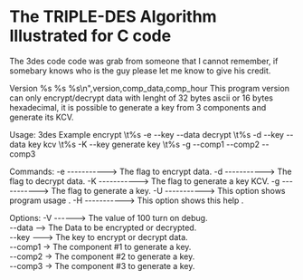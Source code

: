 # The TRIPLE-DES Algorithm Illustrated for C code


The 3des code code was grab from someone that I cannot remember, if somebary knows
who is the guy please let me know to give his credit.

Version %s %s %s\n",version,comp_data,comp_hour
This program version can only encrypt/decrypt data with
lenght of 32 bytes ascii or 16 bytes hexadecimal,
it is possible to generate a key from 3 components and
generate its KCV.         

Usage: 3des <command> <options>
Example
encrypt \t%s -e --key <key value> --data <data value>
decrypt \t%s -d --key <key value> --data <data value>
key kcv \t%s -K --key <key value> 
generate key \t%s -g --comp1 <comp1 value> --comp2 <comp2 value> --comp3 <comp3 value>

Commands:
-e  -----------> The flag to encrypt data.
-d  -----------> The flag to decrypt data.
-K  -----------> The flag to generate a key KCV.
-g  -----------> The flag to generate a key.
-U  -----------> This option shows program usage .
-H  -----------> This option shows this help .

Options:
-V <value> ------> The value of 100 turn on debug.           
--data <value> --> The Data to be encrypted or decrypted.           
--key <value> ---> The key to encrypt or decrypt data.           
--comp1 <value> -> The component #1 to generate a key.           
--comp2 <value> -> The component #2 to generate a key.           
--comp3 <value> -> The component #3 to generate a key.           
